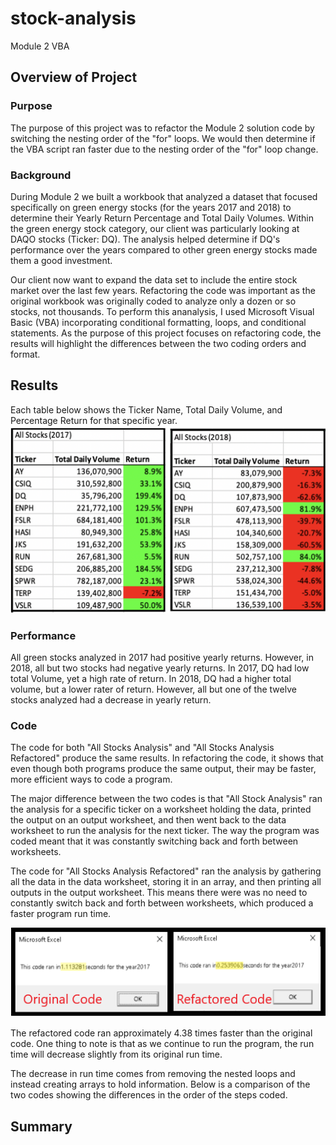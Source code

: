 # stock-analysis
Module 2 VBA

## Overview of Project

### Purpose
The purpose of this project was to refactor the Module 2 solution code by switching the nesting order of the "for" loops.  We would then determine if the VBA script ran faster due to the nesting order of the "for" loop change.

### Background
During Module 2 we built a workbook that analyzed a dataset that focused specifically on green energy stocks (for the years 2017 and 2018) to determine their Yearly Return Percentage and Total Daily Volumes.  Within the green energy stock category, our client  was particularly looking at DAQO stocks (Ticker: DQ).  The analysis helped determine if DQ's performance over the years compared to other green energy stocks made them a good investment.  

Our client now want to expand the data set to include the entire stock market over the last few years.  Refactoring the code was important as the original workbook was originally coded to analyze only a dozen or so stocks, not thousands.  To perform this ananalysis, I used Microsoft Visual Basic (VBA) incorporating conditional formatting, loops, and conditional statements.  As the purpose of this project focuses on refactoring code, the results will highlight the differences between the two coding orders and format.

## Results
Each table below shows the Ticker Name, Total Daily Volume, and Percentage Return for that specific year.
<img src="https://github.com/jennfrbrown/stock-analysis/blob/master/Images%20for%20ReadMe/2017%262018.png" height = 300>

### Performance
All green stocks analyzed in 2017 had positive yearly returns.  However, in 2018, all but two stocks had negative yearly returns. In 2017, DQ had low total Volume, yet a high rate of return.  In 2018, DQ had a higher total volume, but a lower rater of return.  However, all but one of the twelve stocks analyzed had a decrease in yearly return.

### Code
The code for both "All Stocks Analysis" and "All Stocks Analysis Refactored" produce the same results.  In refactoring the code, it shows that even though both programs produce the same output, their may be faster, more efficient ways to code a program.

The major difference between the two codes is that "All Stock Analysis" ran the analysis for a specific ticker on a worksheet holding the data, printed the output on an output worksheet, and then went back to the data worksheet to run the analysis for the next ticker.  The way the program was coded meant that it was constantly switching back and forth between worksheets.

The code for "All Stocks Analysis Refactored" ran the analysis by gathering all the data in the data worksheet, storing it in an array, and then printing all outputs in the output worksheet.  This means there were was no need to constantly switch back and forth between worksheets, which produced a faster program run time.

<img src="https://github.com/jennfrbrown/stock-analysis/blob/master/Images%20for%20ReadMe/2017TimeComparison.png">

The refactored code ran approximately 4.38 times faster than the original code.  One thing to note is that as we continue to run the program, the run time will decrease slightly from its original run time.

The decrease in run time comes from removing the nested loops and instead creating arrays to hold information.  Below is a comparison of the two codes showing the differences in the order of the steps coded.




## Summary
